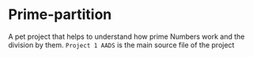 # Prime-partition
A pet project that helps to understand how prime Numbers work and the division by them.
`Project 1 AADS` is the main source file of the project
